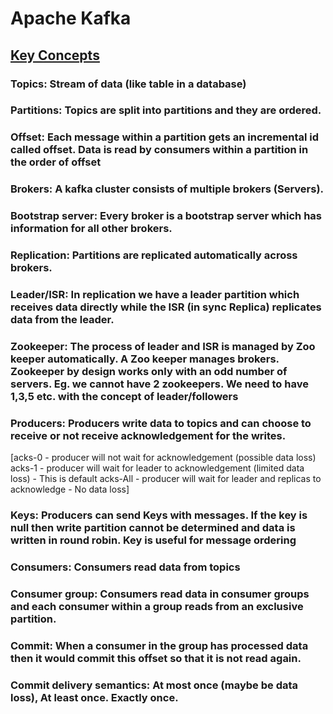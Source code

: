 # Apache Kafka  

## <u>Key Concepts</u>  

### Topics: Stream of data (like table in a database)
### Partitions: Topics are split into partitions and they are ordered. 
### Offset: Each message within a partition gets an incremental id called offset. Data is read by consumers within a partition in the order of offset
### Brokers: A kafka cluster consists of multiple brokers (Servers). 
### Bootstrap server: Every broker is a bootstrap server which has information for all other brokers. 
### Replication: Partitions are replicated automatically across brokers. 
### Leader/ISR: In replication we have a leader partition which receives data directly while the ISR (in sync Replica) replicates data from the leader.
### Zookeeper: The process of leader and ISR is managed by Zoo keeper automatically. A Zoo keeper manages brokers. Zookeeper by design works only with an odd number of servers. Eg. we cannot have 2 zookeepers. We need to have 1,3,5 etc. with the concept of leader/followers
### Producers: Producers write data to topics and can choose to receive or not receive acknowledgement for the writes. 
[acks-0 - producer will not wait for acknowledgement (possible data loss) 
acks-1 - producer will wait for leader to acknowledgement (limited data loss) - This is default 
acks-All - producer will wait for leader and replicas to acknowledge - No data loss] 
### Keys: Producers can send Keys with messages. If the key is null then write partition cannot be determined and data is written in round robin. Key is useful for message ordering
### Consumers: Consumers read data from topics 
### Consumer group: Consumers read data in consumer groups and each consumer within a group reads from an exclusive partition.
### Commit: When a consumer in the group has processed data then it would commit this offset so that it is not read again. 
### Commit delivery semantics: At most once (maybe be data loss), At least once. Exactly once. 
 